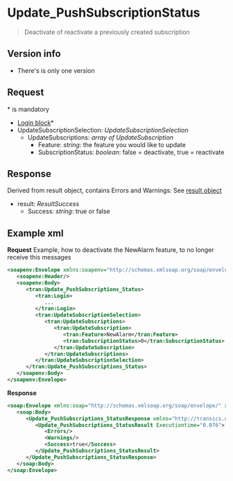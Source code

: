 <!-- docs/op/Update_PushSubscriptionStatus/README.md -->
# Update_PushSubscriptionStatus

> Deactivate of reactivate a previously created subscription

## Version info
- There's is only one version

## Request
\* is mandatory

- [Login block](/detail/loginblock.md)*
- UpdateSubscriptionSelection: _UpdateSubscriptionSelection_
	- UpdateSubscriptions: _array of UpdateSubscription_
		- Feature: _string_: the feature you would like to update
		- SubscriptionStatus: _boolean_: false = deactivate, true = reactivate

## Response
Derived from result object, contains Errors and Warnings: See [result object](/detail/resultobject.md)
- result: _ResultSuccess_
	- Success: _string_: true or false

## Example xml
**Request**
Example, how to deactivate the NewAlarm feature, to no longer receive this messages
```XML
<soapenv:Envelope xmlns:soapenv="http://schemas.xmlsoap.org/soap/envelope/" xmlns:tran="http://transics.org">
   <soapenv:Header/>
   <soapenv:Body>
      <tran:Update_PushSubscriptions_Status>
         <tran:Login>
            ...
         </tran:Login>
         <tran:UpdateSubscriptionSelection>
            <tran:UpdateSubscriptions>
               <tran:UpdateSubscription>
                  <tran:Feature>NewAlarm</tran:Feature>
                  <tran:SubscriptionStatus>0</tran:SubscriptionStatus>
               </tran:UpdateSubscription>
            </tran:UpdateSubscriptions>
         </tran:UpdateSubscriptionSelection>
      </tran:Update_PushSubscriptions_Status>
   </soapenv:Body>
</soapenv:Envelope>
```

**Response**
```XML
<soap:Envelope xmlns:soap="http://schemas.xmlsoap.org/soap/envelope/" xmlns:xsi="http://www.w3.org/2001/XMLSchema-instance" xmlns:xsd="http://www.w3.org/2001/XMLSchema">
   <soap:Body>
      <Update_PushSubscriptions_StatusResponse xmlns="http://transics.org">
         <Update_PushSubscriptions_StatusResult Executiontime="0.076">
            <Errors/>
            <Warnings/>
            <Success>true</Success>
         </Update_PushSubscriptions_StatusResult>
      </Update_PushSubscriptions_StatusResponse>
   </soap:Body>
</soap:Envelope>
```
